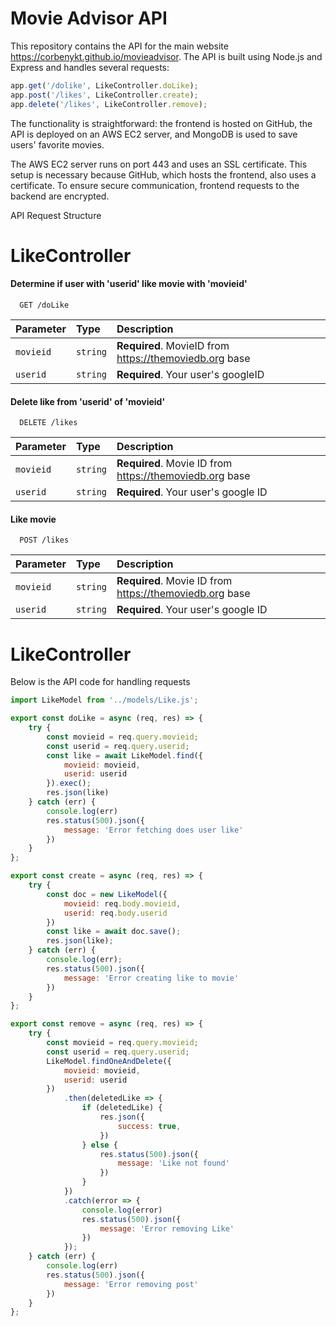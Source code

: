 
# Movie Advisor API

This repository contains the API for the main website https://corbenykt.github.io/movieadvisor. The API is built using Node.js and Express and handles several requests:

```javascript
app.get('/dolike', LikeController.doLike);
app.post('/likes', LikeController.create);
app.delete('/likes', LikeController.remove);
```
The functionality is straightforward: the frontend is hosted on GitHub, the API is deployed on an AWS EC2 server, and MongoDB is used to save users' favorite movies.

The AWS EC2 server runs on port 443 and uses an SSL certificate. This setup is necessary because GitHub, which hosts the frontend, also uses a certificate. To ensure secure communication, frontend requests to the backend are encrypted.

API Request Structure
# LikeController
#### Determine if user with 'userid' like movie with 'movieid'

```http
  GET /doLike
```

| Parameter | Type     | Description                |
| :-------- | :------- | :------------------------- |
| `movieid` | `string` | **Required**. MovieID from https://themoviedb.org base |
| `userid` | `string` | **Required**. Your user's googleID |

#### Delete like from 'userid' of 'movieid'

```http
  DELETE /likes
```

| Parameter | Type     | Description                       |
| :-------- | :------- | :-------------------------------- |
| `movieid` | `string` | **Required**. Movie ID from https://themoviedb.org base |
| `userid` | `string` | **Required**. Your user's google ID |

#### Like movie

```http
  POST /likes
```

| Parameter | Type     | Description                       |
| :-------- | :------- | :-------------------------------- |
| `movieid` | `string` | **Required**. Movie ID from https://themoviedb.org base |
| `userid` | `string` | **Required**. Your user's google ID |

# LikeController
Below is the API code for handling requests

```javascript
import LikeModel from '../models/Like.js';

export const doLike = async (req, res) => {
    try {
        const movieid = req.query.movieid;
        const userid = req.query.userid;
        const like = await LikeModel.find({
            movieid: movieid,
            userid: userid
        }).exec();
        res.json(like)
    } catch (err) {
        console.log(err)
        res.status(500).json({
            message: 'Error fetching does user like'
        })
    }
};

export const create = async (req, res) => {
    try {
        const doc = new LikeModel({
            movieid: req.body.movieid,
            userid: req.body.userid
        })
        const like = await doc.save();
        res.json(like);
    } catch (err) {
        console.log(err);
        res.status(500).json({
            message: 'Error creating like to movie'
        })
    }
};

export const remove = async (req, res) => {
    try {
        const movieid = req.query.movieid;
        const userid = req.query.userid;
        LikeModel.findOneAndDelete({
            movieid: movieid,
            userid: userid
        })
            .then(deletedLike => {
                if (deletedLike) {
                    res.json({
                        success: true,
                    })
                } else {
                    res.status(500).json({
                        message: 'Like not found'
                    })
                }
            })
            .catch(error => {
                console.log(error)
                res.status(500).json({
                    message: 'Error removing Like'
                })
            });
    } catch (err) {
        console.log(err)
        res.status(500).json({
            message: 'Error removing post'
        })
    }
};
```